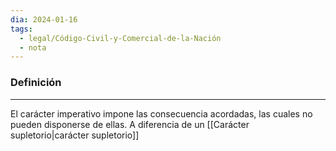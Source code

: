 ```yaml
---
dia: 2024-01-16
tags:
  - legal/Código-Civil-y-Comercial-de-la-Nación
  - nota
---
```

### Definición
---
El carácter imperativo impone las consecuencia acordadas, las cuales no pueden disponerse de ellas. A diferencia de un [[Carácter supletorio|carácter supletorio]]